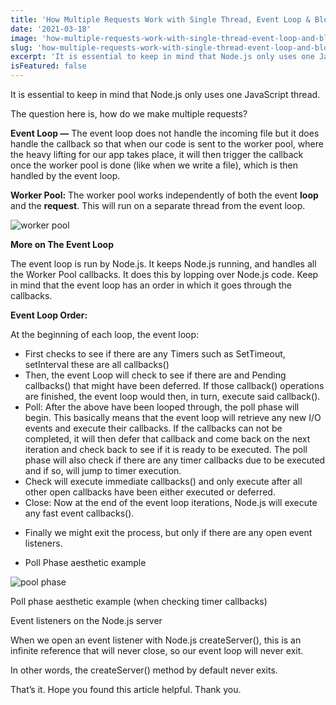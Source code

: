 ```yaml
---
title: 'How Multiple Requests Work with Single Thread, Event Loop & Blocking Code'
date: '2021-03-18'
image: 'how-multiple-requests-work-with-single-thread-event-loop-and-blocking-code.png'
slug: 'how-multiple-requests-work-with-single-thread-event-loop-and-blocking-code'
excerpt: 'It is essential to keep in mind that Node.js only uses one JavaScript thread. The question here is, how do we make multiple requests? Event Loop — The event loop does not handle the incoming file but it does '
isFeatured: false
---
```


It is essential to keep in mind that Node.js only uses one JavaScript thread.

The question here is, how do we make multiple requests?

**Event Loop —** The event loop does not handle the incoming file but it does handle the callback so that when our code is sent to the worker pool, where the heavy lifting for our app takes place, it will then trigger the callback once the worker pool is done (like when we write a file), which is then handled by the event loop.

**Worker Pool:** The worker pool works independently of both the event **loop** and the **request**. This will run on a separate thread from the event loop.

![worker pool](how-multiple-requests-work-with-single-thread-event-loop-and-blocking-code2.png)

**More on The Event Loop**

The event loop is run by Node.js. It keeps Node.js running, and handles all the Worker Pool callbacks. It does this by lopping over Node.js code. Keep in mind that the event loop has an order in which it goes through the callbacks.

**Event Loop Order:**

At the beginning of each loop, the event loop:

- First checks to see if there are any Timers such as SetTimeout, setInterval these are all callbacks()
- Then, the event Loop will check to see if there are and Pending callbacks() that might have been deferred. If those callback() operations are finished, the event loop would then, in turn, execute said callback().
- Poll: After the above have been looped through, the poll phase will begin. This basically means that the event loop will retrieve any new I/O events and execute their callbacks. If the callbacks can not be completed, it will then defer that callback and come back on the next iteration and check back to see if it is ready to be executed. The poll phase will also check if there are any timer callbacks due to be executed and if so, will jump to timer execution.
- Check will execute immediate callbacks() and only execute after all other open callbacks have been either executed or deferred.
- Close: Now at the end of the event loop iterations, Node.js will execute any fast event callbacks().

* Finally we might exit the process, but only if there are any open event listeners.

- Poll Phase aesthetic example

![pool phase](how-multiple-requests-work-with-single-thread-event-loop-and-blocking-code3.png)

Poll phase aesthetic example (when checking timer callbacks)

Event listeners on the Node.js server

When we open an event listener with Node.js createServer(), this is an infinite reference that will never close, so our event loop will never exit.

In other words, the createServer() method by default never exits.

That’s it. Hope you found this article helpful. Thank you.

